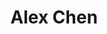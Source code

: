 ---
title: Alex Chen
draft: false
role: Computer Science & Economics Student
avatar: images/Casual_Profile_Pic_Red_Square.webp
bio: 
organization:
  name: Yale
  url: https://yale.edu
social:
  - icon: envelope
    iconPack: fas
    url: mailto:alex.chen.h@gmail.com
  - icon: linkedin
    iconPack: fab
    url: https://linkedin.alexchen.dev
  - icon: medium
    iconPack: fab
    url: https://medium.alexchen.dev
  - icon: twitter
    iconPack: fab
    url: https://twitter.alexchen.dev
  - icon: github
    iconPack: fab
    url: https://github.alexchen.dev

weight: 1
widget:
  handler: about

  # Options: sm, md, lg and xl. Default is md.
  width:

  sidebar:
    # Options: left and right. Leave blank to hide.
    position:
    # Options: sm, md, lg and xl. Default is md.
    scale:
  
  background:
    # Options: primary, secondary, tertiary or any valid color value. Default is primary.
    color: secondary
    image:
    # Options: auto, cover and contain. Default is auto.
    size:
    # Options: center, top, right, bottom, left.
    position:
    # Options: fixed, local, scroll.
    attachment: 
---